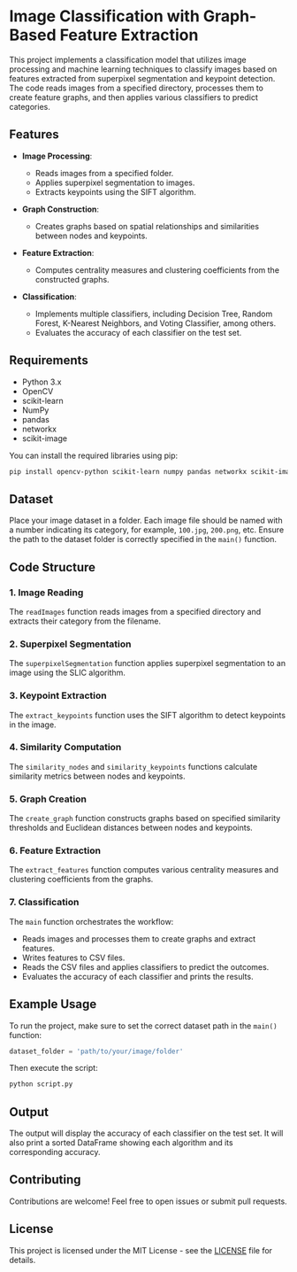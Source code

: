 # Image Classification with Graph-Based Feature Extraction

This project implements a classification model that utilizes image processing and machine learning techniques to classify images based on features extracted from superpixel segmentation and keypoint detection. The code reads images from a specified directory, processes them to create feature graphs, and then applies various classifiers to predict categories.

## Features

- **Image Processing**: 
  - Reads images from a specified folder.
  - Applies superpixel segmentation to images.
  - Extracts keypoints using the SIFT algorithm.
  
- **Graph Construction**: 
  - Creates graphs based on spatial relationships and similarities between nodes and keypoints.
  
- **Feature Extraction**: 
  - Computes centrality measures and clustering coefficients from the constructed graphs.

- **Classification**:
  - Implements multiple classifiers, including Decision Tree, Random Forest, K-Nearest Neighbors, and Voting Classifier, among others.
  - Evaluates the accuracy of each classifier on the test set.

## Requirements

- Python 3.x
- OpenCV
- scikit-learn
- NumPy
- pandas
- networkx
- scikit-image

You can install the required libraries using pip:

```bash
pip install opencv-python scikit-learn numpy pandas networkx scikit-image
```

## Dataset

Place your image dataset in a folder. Each image file should be named with a number indicating its category, for example, `100.jpg`, `200.png`, etc. Ensure the path to the dataset folder is correctly specified in the `main()` function.

## Code Structure

### 1. Image Reading

The `readImages` function reads images from a specified directory and extracts their category from the filename.

### 2. Superpixel Segmentation

The `superpixelSegmentation` function applies superpixel segmentation to an image using the SLIC algorithm.

### 3. Keypoint Extraction

The `extract_keypoints` function uses the SIFT algorithm to detect keypoints in the image.

### 4. Similarity Computation

The `similarity_nodes` and `similarity_keypoints` functions calculate similarity metrics between nodes and keypoints.

### 5. Graph Creation

The `create_graph` function constructs graphs based on specified similarity thresholds and Euclidean distances between nodes and keypoints.

### 6. Feature Extraction

The `extract_features` function computes various centrality measures and clustering coefficients from the graphs.

### 7. Classification

The `main` function orchestrates the workflow:
- Reads images and processes them to create graphs and extract features.
- Writes features to CSV files.
- Reads the CSV files and applies classifiers to predict the outcomes.
- Evaluates the accuracy of each classifier and prints the results.

## Example Usage

To run the project, make sure to set the correct dataset path in the `main()` function:

```python
dataset_folder = 'path/to/your/image/folder'
```

Then execute the script:

```bash
python script.py
```

## Output

The output will display the accuracy of each classifier on the test set. It will also print a sorted DataFrame showing each algorithm and its corresponding accuracy.

## Contributing

Contributions are welcome! Feel free to open issues or submit pull requests.

## License

This project is licensed under the MIT License - see the [LICENSE](LICENSE) file for details.
